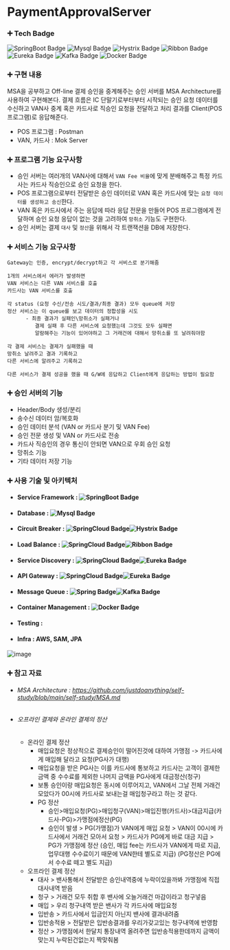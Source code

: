# PaymentApprovalServer
### ➕ Tech Badge
![SpringBoot Badge](https://img.shields.io/badge/SpringBoot-6DB33F?style=for-the-badge&logo=SpringBoot&logoColor=white)
![Mysql Badge](https://img.shields.io/badge/Mysql-4479A1?style=for-the-badge&logo=Mysql&logoColor=white)
![Hystrix Badge](https://img.shields.io/badge/Hystrix-E50914?style=for-the-badge&logo=Netflix&logoColor=white)
![Ribbon Badge](https://img.shields.io/badge/Ribbon-E50914?style=for-the-badge&logo=Netflix&logoColor=white)
![Eureka Badge](https://img.shields.io/badge/Eureka-E50914?style=for-the-badge&logo=Netflix&logoColor=white)
![Kafka Badge](https://img.shields.io/badge/Kafka-231F20?style=for-the-badge&logo=ApacheKafka&logoColor=white)
![Docker Badge](https://img.shields.io/badge/Docker-2CA5E0?style=for-the-badge&logo=docker&logoColor=white)


### ➕ 구현 내용
MSA을 공부하고 Off-line 결제 승인을 중계해주는 승인 서버를 MSA Architecture를 사용하여 구현해본다.
결제 흐름은 IC 단말기로부터부터 시작되는 승인 요청 데이터를 수신하고 VAN사 중계 혹은 카드사로 직승인 요청을 전달하고 처리 결과를 Client(POS 프로그램)로 응답해준다.
  - POS 프로그램 : Postman
  - VAN, 카드사 : Mok Server

### ➕ 프로그램 기능 요구사항
  - 승인 서버는 여러개의 VAN사에 대해서 `VAN Fee 비율`에 맞게 분배해주고 특정 카드사는 카드사 직승인으로 승인 요청을 한다.
  - POS 프로그램으로부터 전달받은 승인 데이터로 VAN 혹은 카드사에 맞는 `요청 데이터를 생성하고 송신`한다.
  - VAN 혹은 카드사에서 주는 응답에 따라 응답 전문을 만들어 POS 프로그램에게 전달하며 승인 요청 응답이 없는 것을 고려하여 `망취소` 기능도 구현한다.
  - 승인 서버는 결제 `대사` 및 `정산`을 위해서 각 트랜잭션을 DB에 저장한다.
### ➕ 서비스 기능 요구사항
```
Gateway는 인증, encrypt/decrypt하고 각 서비스로 분기해줌

1개의 서비스에서 에러가 발생하면
VAN 서비스는 다른 VAN 서비스를 호출
카드사는 VAN 서비스를 호출

각 status (요청 수신/전송 시도/결과/최종 결과) 모두 queue에 저장
정산 서비스는 이 queue를 보고 데이터의 정합성을 시도
      - 최종 결과가 실패인\망취소가 실패거나
         결제 실패 후 다른 서비스에 요청했는데 그것도 모두 실패면
         알람해주는 기능이 있어야하고 그 거래건에 대해서 망취소를 또 날려줘야함

각 결제 서비스는 결제가 실패했을 때
망취소 날려주고 결과 기록하고
다른 서비스에 알려주고 기록하고

다른 서비스가 결제 성공을 했을 때 G/W에 응답하고 Client에게 응답하는 방법이 필요함
```

### ➕ 승인 서버의 기능
  - Header/Body 생성/분리
  - 송수신 데이터 암/복호화
  - 승인 데이터 분석 (VAN or 카드사 분기 및 VAN Fee)
  - 승인 전문 생성 및 VAN or 카드사로 전송
  - 카드사 직승인의 경우 통신이 안되면 VAN으로 우회 승인 요청
  - 망취소 기능
  - 기타 데이터 저장 기능

### ➕ 사용 기술 및 아키텍처
  - #### Service Framework : ![SpringBoot Badge](https://img.shields.io/badge/SpringBoot-6DB33F?style=for-the-badge&logo=SpringBoot&logoColor=white)
  - #### Database : ![Mysql Badge](https://img.shields.io/badge/Mysql-4479A1?style=for-the-badge&logo=Mysql&logoColor=white)
  - #### Circuit Breaker : ![SpringCloud Badge](https://img.shields.io/badge/SpringCloud-6DB33F?style=for-the-badge&logo=Spring&logoColor=white)![Hystrix Badge](https://img.shields.io/badge/Hystrix-E50914?style=for-the-badge&logo=Netflix&logoColor=white)
  - #### Load Balance : ![SpringCloud Badge](https://img.shields.io/badge/SpringCloud-6DB33F?style=for-the-badge&logo=Spring&logoColor=white)![Ribbon Badge](https://img.shields.io/badge/Ribbon-E50914?style=for-the-badge&logo=Netflix&logoColor=white)
  - #### Service Discovery : ![SpringCloud Badge](https://img.shields.io/badge/SpringCloud-6DB33F?style=for-the-badge&logo=Spring&logoColor=white)![Eureka Badge](https://img.shields.io/badge/Eureka-E50914?style=for-the-badge&logo=Netflix&logoColor=white)
  - #### API Gateway : ![SpringCloud Badge](https://img.shields.io/badge/SpringCloud-6DB33F?style=for-the-badge&logo=Spring&logoColor=white)![Eureka Badge](https://img.shields.io/badge/Eureka-E50914?style=for-the-badge&logo=Netflix&logoColor=white)
  - #### Message Queue : ![Spring Badge](https://img.shields.io/badge/Spring-6DB33F?style=for-the-badge&logo=Spring&logoColor=white)![Kafka Badge](https://img.shields.io/badge/Kafka-231F20?style=for-the-badge&logo=ApacheKafka&logoColor=white)
  - #### Container Management : ![Docker Badge](https://img.shields.io/badge/Docker-2CA5E0?style=for-the-badge&logo=docker&logoColor=white)
  - #### Testing : 
  - #### Infra : AWS, SAM, JPA
![image](https://user-images.githubusercontent.com/21374902/152474692-b7a595bf-89eb-4e34-b93a-c5c912da3194.png)


### ➕ 참고 자료
- ###### MSA Architecture : https://github.com/justdoanything/self-study/blob/main/self-study/MSA.md
- ###### 오프라인 결제와 온라인 결제의 정산
  - 온라인 결제 정산
    - 매입요청은 정상적으로 결제승인이 떨어진것에 대하여 가맹점 -> 카드사에게 매입해 달라고 요청(PG사가 대행)
    - 매입요청을 받은 PG사는 이를 카드사에 통보하고 카드사는 고객이 결제한 금액 중 수수료를 제외한 나머지 금액을 PG사에게 대금정산(청구)
    - 보통 승인이랑 매입요청은 동시에 이루어지고, VAN에서 그날 전체 거래건 모았다가 00시에 카드사로 보내는걸 매입청구라고 하는 것 같다.
    - PG 정산
      - 승인>매입요청(PG)>매입청구(VAN)>매입진행(카드사)>대금지급(카드사-PG)>가맹점에정산(PG)
      - 승인이 발생 > PG(가맹점)가 VAN에게 매입 요청 > VAN이 00시에 카드사에서 거래건 모아서 요청 > 카드사가 PG에게 바로 대금 지급 > PG가 가맹점에 정산
        (승인, 매입 fee는 카드사가 VAN에게 따로 지급, 업무대행 수수료이기 때문에 VAN한테 별도로 지급)
        (PG정산은 PG에서 수수료 떼고 별도 지급)
  - 오프라인 결제 정산
    - 대사 > 밴사통해서 전달받은 승인내역중에 누락이있을까봐 가맹점에 직접 대사내역 받음
    - 청구 > 거래건 모두 취합 후 밴사에 오늘거래건 마감이라고 청구넣음
    - 매입 > 우리 청구내역 받은 밴사가 각 카드사에 매입요청
    - 입반송 > 카드사에서 입금인지 아닌지 밴사에 결과내려줌
    - 입반송적용 > 전달받은 입반송결과를 우리가갖고있는 청구내역에 반영함
    - 정산 > 가맹점에서 한달치 통장내역 올려주면 입반송적용한데까지 금액이맞는지 누락된건없는지 짝맞춰봄
